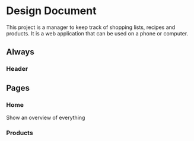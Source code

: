 # Design Document
This project is a manager to keep track of shopping lists, recipes and products. It is a web application that can be used on a phone or computer.
## Always
### Header

## Pages
### Home
Show an overview of everything
### Products

